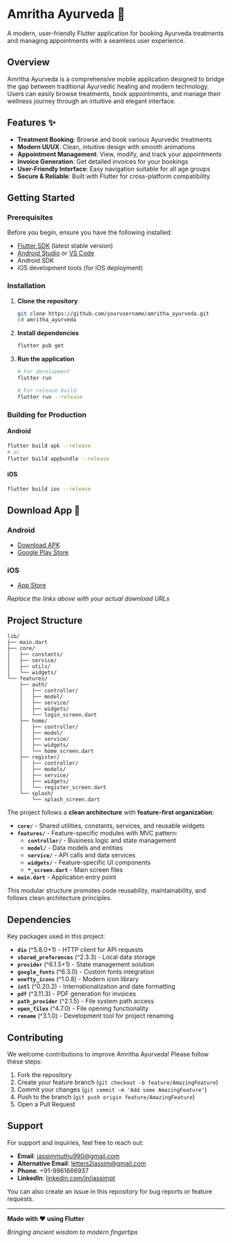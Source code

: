 # Amritha Ayurveda 🌿

A modern, user-friendly Flutter application for booking Ayurveda treatments and managing appointments with a seamless user experience.

## Overview

Amritha Ayurveda is a comprehensive mobile application designed to bridge the gap between traditional Ayurvedic healing and modern technology. Users can easily browse treatments, book appointments, and manage their wellness journey through an intuitive and elegant interface.

## Features ✨

- **Treatment Booking**: Browse and book various Ayurvedic treatments
- **Modern UI/UX**: Clean, intuitive design with smooth animations
- **Appointment Management**: View, modify, and track your appointments
- **Invoice Generation**: Get detailed invoices for your bookings
- **User-Friendly Interface**: Easy navigation suitable for all age groups
- **Secure & Reliable**: Built with Flutter for cross-platform compatibility

## Getting Started

### Prerequisites

Before you begin, ensure you have the following installed:

- [Flutter SDK](https://docs.flutter.dev/get-started/install) (latest stable version)
- [Android Studio](https://developer.android.com/studio) or [VS Code](https://code.visualstudio.com/)
- Android SDK
- iOS development tools (for iOS deployment)

### Installation

1. **Clone the repository**
   ```bash
   git clone https://github.com/yourusername/amritha_ayurveda.git
   cd amritha_ayurveda
   ```

2. **Install dependencies**
   ```bash
   flutter pub get
   ```

3. **Run the application**
   ```bash
   # For development
   flutter run
   
   # For release build
   flutter run --release
   ```

### Building for Production

#### Android
```bash
flutter build apk --release
# or
flutter build appbundle --release
```

#### iOS
```bash
flutter build ios --release
```

## Download App 📱

### Android
- [Download APK](your-download-link-here)
- [Google Play Store](your-play-store-link)

### iOS
- [App Store](your-app-store-link)

*Replace the links above with your actual download URLs*

## Project Structure

```
lib/
├── main.dart
├── core/
│   ├── constants/
│   ├── service/
│   ├── utils/
│   └── widgets/
└── features/
    ├── auth/
    │   ├── controller/
    │   ├── model/
    │   ├── service/
    │   ├── widgets/
    │   └── login_screen.dart
    ├── home/
    │   ├── controller/
    │   ├── model/
    │   ├── service/
    │   ├── widgets/
    │   └── home_screen.dart
    ├── register/
    │   ├── controller/
    │   ├── models/
    │   ├── service/
    │   ├── widgets/
    │   └── register_screen.dart
    └── splash/
        └── splash_screen.dart
```

The project follows a **clean architecture** with **feature-first organization**:

- **`core/`** - Shared utilities, constants, services, and reusable widgets
- **`features/`** - Feature-specific modules with MVC pattern:
  - **`controller/`** - Business logic and state management
  - **`model/`** - Data models and entities
  - **`service/`** - API calls and data services
  - **`widgets/`** - Feature-specific UI components
  - **`*_screen.dart`** - Main screen files
- **`main.dart`** - Application entry point

This modular structure promotes code reusability, maintainability, and follows clean architecture principles.

## Dependencies

Key packages used in this project:

- **`dio`** (^5.8.0+1) - HTTP client for API requests
- **`shared_preferences`** (^2.3.3) - Local data storage
- **`provider`** (^6.1.5+1) - State management solution
- **`google_fonts`** (^6.3.0) - Custom fonts integration
- **`enefty_icons`** (^1.0.8) - Modern icon library
- **`intl`** (^0.20.2) - Internationalization and date formatting
- **`pdf`** (^3.11.3) - PDF generation for invoices
- **`path_provider`** (^2.1.5) - File system path access
- **`open_filex`** (^4.7.0) - File opening functionality
- **`rename`** (^3.1.0) - Development tool for project renaming

## Contributing

We welcome contributions to improve Amritha Ayurveda! Please follow these steps:

1. Fork the repository
2. Create your feature branch (`git checkout -b feature/AmazingFeature`)
3. Commit your changes (`git commit -m 'Add some AmazingFeature'`)
4. Push to the branch (`git push origin feature/AmazingFeature`)
5. Open a Pull Request

## Support

For support and inquiries, feel free to reach out:

- **Email**: jassimmuthu990@gmail.com
- **Alternative Email**: letters2jassim@gmail.com
- **Phone**: +91-9961666937
- **LinkedIn**: [linkedin.com/in/jassimpt](https://www.linkedin.com/in/jassimpt/)

You can also create an issue in this repository for bug reports or feature requests.

---

**Made with ❤️ using Flutter**

*Bringing ancient wisdom to modern fingertips*